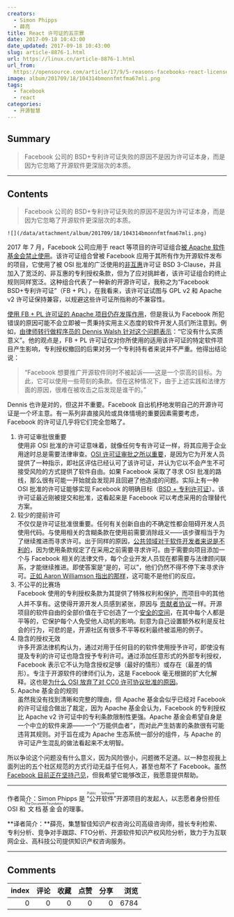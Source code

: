 ```yaml
---
creators:
  - Simon Phipps
  - 薛亮
title: React 许可证的五宗罪
date: 2017-09-18 10:43:00
date_updated: 2017-09-18 10:43:00
slug: article-8876-1.html
url: https://linux.cn/article-8876-1.html
url_from: 
  https://opensource.com/article/17/9/5-reasons-facebooks-react-license-was-mistake
image: album/201709/18/104314bmonnfmtfma67mli.png
tags:
  - facebook
  - react
categories:
  - 开源智慧
---
```


## Summary

> Facebook 公司的 BSD+专利许可证失败的原因不是因为许可证本身，而是因为它忽略了开源软件更深层次的本质。

***

<!-- more -->

## Contents

> 
> Facebook 公司的 BSD+专利许可证失败的原因不是因为许可证本身，而是因为它忽略了开源软件更深层次的本质。
> 
> 
> 

`![](/data/attachment/album/201709/18/104314bmonnfmtfma67mli.png)`

2017 年 7 月，Facebook 公司应用于 react 等项目的许可证组合[被 Apache 软件基金会禁止使用](https://meshedinsights.com/2017/07/16/apache-bans-facebooks-license-combo/)。该许可证组合曾被 Facebook 应用于其所有作为开源软件发布的项目，它使用了被 OSI 批准的广泛使用的[非互惠](https://meshedinsights.com/2017/04/04/permissive-and-copyleft-are-not-antonyms/)许可证 BSD 3-Clause，并且加入了宽泛的、非互惠的专利授权条款，但为了应对挑衅者，该许可证组合的终止规则同样宽泛。这种组合代表了一种新的开源许可证，我称之为“Facebook BSD+专利许可证”（FB + PL），在我看来，该许可证试图与 GPL v2 和 Apache v2 许可证保持兼容，以规避这些许可证所指称的不兼容性。

[使用 FB + PL 许可证的 Apache 项目仍在发挥作用](https://meshedinsights.com/2017/07/16/apache-bans-facebooks-license-combo/)，但是我认为 Facebook 所犯错误的原因可能不会立即被一贯秉持实用主义态度的软件开发人员们所注意到。例如，[由律师转行做程序员的 Dennis Walsh 针对这个问题表示](https://medium.com/@dwalsh.sdlr/react-facebook-and-the-revokable-patent-license-why-its-a-paper-25c40c50b562)：“它没有什么实质意义”。他的观点是，FB + PL 许可证仅对你所使用的适用该许可证的特定软件项目产生影响，专利授权撤回的后果对另一个专利持有者来说并不严重。他得出结论说：

> 
> “Facebook 想要推广开源软件同时不被起诉——这是一个崇高的目标。为此，它可以使用一些苛刻的条款。但在这种情况下，由于上述实践和法律方面的原因，很难在被攻击之后发现是谁干的。”
> 
> 
> 

Dennis 也许是对的，但这并不重要。Facebook 自出机杼地发明自己的开源许可证是一个坏主意。有一系列非直接风险或具体情境的重要因素需要考虑，Facebook 的许可证几乎将它们完全忽略了。

1. 许可证审批很重要  
使用非 OSI 批准的许可证意味着，就像任何专有许可证一样，将其应用于企业用途时总是需要法律审查。[OSI 许可证审批之所以重要](https://meshedinsights.com/2017/07/12/why-osi-license-approval-matters/)，是因为它为开发人员提供了一种指示，即社区评估已经认可了该许可证，并认为它以不会产生不可接受风险的方式提供了软件自由。如果 Facebook 采取了寻求 OSI 批准的路线，那么很有可能一开始就会发现并且回避了他造成的问题。实际上有一种 OSI 批准的许可证能够实现 Facebook 的明确目标（[BSD + 专利许可证](https://opensource.org/licenses/BSDplusPatent)）。该许可证最近刚被提交和批准，这看起来是 Facebook 可以考虑采用的合理替代方案。
2. 较少的提前许可  
不仅仅是许可证批准很重要。任何有关创新自由的不确定性都会阻碍开发人员使用代码。与使用相关的含糊条款在使用前需要消除歧义——该步骤相当于为了继续推进而寻求许可。出于同样的原因，[公共领域对于软件开发者来说是不利的](https://meshedinsights.com/2017/03/16/public-domain-is-not-open-source/)，因为使用条款规定了在采用之前需要寻求许可。由于需要向项目添加一个与 Facebook 相关的法律文件，每个企业开发人员现在都需要与法律顾问联系，才能继续推进。即使答案是“是的，可以”，他们仍然不得不停下来寻求许可。[正如 Aaron Williamson 指出的那样](https://github.com/facebook/react/issues/10191#issuecomment-316380810)，这可能不是他们的反应。
3. 不公平的比赛场  
Facebook 使用的专利授权条款为其提供了特殊权利和保护，而项目中的其他人并不享有。这使得开源开发人员感到紧张，原因与<ruby> <a href="https://webmink.com/2010/09/01/copyright-aggregation/">  贡献者协议 </a> <rp>  （ </rp> <rt>  contributor agreements </rt> <rp>  ） </rp></ruby>一样。开源项目的软件自由的全部价值在于它创造了一个[安全的空间](https://meshedinsights.com/2017/05/03/is-the-gpl-really-declining/#safe)，在其中每个人都是平等的，它保护每个人免受他人动机的影响。刻意为自己设置额外权利是反社会的行为，可悲的是，开源社区有很多不平等权利最终被滥用的例子。
4. 隐含的授权无效  
许多开源法律机构认为，通过对用于任何目的的软件使用授予许可，即使没有提及专利的许可证也隐含授予专利许可。通过添加任意形式的外部专利授权，Facebook 表示它不认为隐含授权足够（最好的情形）或存在（最差的情形）。专注于开源软件的律师们认为，这是 Facebook 毫无根据的扩大化解释。这也是[为什么 OSI 放弃了对 CC0 许可协议批准的原因](https://opensource.org/faq#cc-zero)。
5. Apache 基金会的规则  
虽然我没有找到清晰和完整的理由，但 Apache 基金会似乎已经对 Facebook 的许可证组合做出了裁定，因为 Apache 基金会认为，Facebook 的专利授权比 Apache v2 许可证中的专利条款限制性更强。Apache 基金会希望自身是一个中立的软件来源——一个“万能供血者”，而对此产生妨害的条款很有可能违背其规则。对于旨在成为 Apache 生态系统一部分的组件，与 Apache 的许可证产生混乱的做法看起来不太明智。

所以争论这个问题没有什么意义，因为风险很小，问题微不足道。以一种忽视我上面列出的五个社区规范的方式行动无益于任何人，甚至也帮不了 Facebook。虽然 [Facebook 目前正在坚持己见](https://code.facebook.com/posts/112130496157735/explaining-react-s-license/)，但我希望它能够改正，我愿意提供帮助。

---

作者简介：Simon Phipps 是<ruby> “公开软件” <rp>  （ </rp> <rt>  Public Software </rt> <rp>  ） </rp></ruby>开源项目的发起人，以志愿者身份担任 OSI 和<ruby> 文档基金会 <rp>  （ </rp> <rt>  The Document Foundation </rt> <rp>  ） </rp></ruby>的理事。

**译者简介：**薛亮，集慧智佳知识产权咨询公司高级咨询师，擅长专利检索、专利分析、竞争对手跟踪、FTO分析、开源软件知识产权风险分析，致力于为互联网企业、高科技公司提供知识产权咨询服务。

***

## Comments


|   index |   评论 |   收藏 |   点赞 |   分享 |   浏览 |
|--------:|-------:|-------:|-------:|-------:|-------:|
|       0 |      0 |      0 |      0 |      0 |   6784 |
